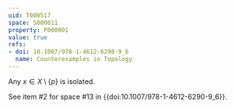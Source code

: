 ```yaml
---
uid: T000517
space: S000011
property: P000001
value: true
refs:
- doi: 10.1007/978-1-4612-6290-9_6
  name: Counterexamples in Topology
---
```


Any $x \in X \setminus \{p\}$ is isolated.

See item #2 for space #13 in {{doi:10.1007/978-1-4612-6290-9_6}}.
